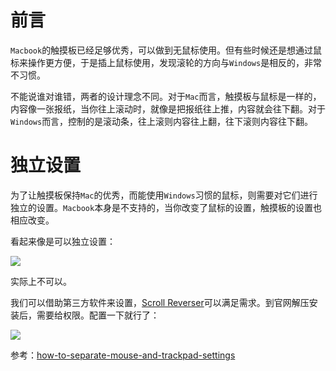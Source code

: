 # 前言

`Macbook`的触摸板已经足够优秀，可以做到无鼠标使用。但有些时候还是想通过鼠标来操作更方便，于是插上鼠标使用，发现滚轮的方向与`Windows`是相反的，非常不习惯。

不能说谁对谁错，两者的设计理念不同。对于`Mac`而言，触摸板与鼠标是一样的，内容像一张报纸，当你往上滚动时，就像是把报纸往上推，内容就会往下翻。对于`Windows`而言，控制的是滚动条，往上滚则内容往上翻，往下滚则内容往下翻。



# 独立设置

为了让触摸板保持`Mac`的优秀，而能使用`Windows`习惯的鼠标，则需要对它们进行独立的设置。`Macbook`本身是不支持的，当你改变了鼠标的设置，触摸板的设置也相应改变。

看起来像是可以独立设置：

![](https://pkslow.oss-cn-shenzhen.aliyuncs.com/images/2020/10/scroll-reverse-for-mac.mac-settings.png)

实际上不可以。

我们可以借助第三方软件来设置，[Scroll Reverser](https://pilotmoon.com/scrollreverser/)可以满足需求。到官网解压安装后，需要给权限。配置一下就行了：

![](https://pkslow.oss-cn-shenzhen.aliyuncs.com/images/2020/10/scroll-reverse-for-mac.Scroll-Reverser-settings.png)





参考：[how-to-separate-mouse-and-trackpad-settings](https://apple.stackexchange.com/questions/116617/how-to-separate-mouse-and-trackpad-settings)

